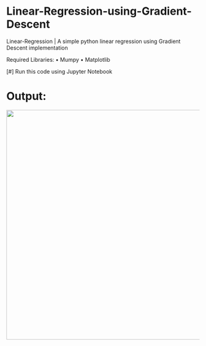# Linear-Regression-using-Gradient-Descent
Linear-Regression | A simple python linear regression using Gradient Descent implementation

Required Libraries:
 • Mumpy
 • Matplotlib
 
 [#] Run this code using Jupyter Notebook
 
 
 # Output:
 <p align="center">
  <img src="https://i.imgur.com/QSASddU.png" height="600" width="900"/>
</p>

 
 
